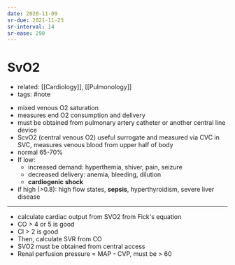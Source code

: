 ```yaml
---
date: 2020-11-09
sr-due: 2021-11-23
sr-interval: 14
sr-ease: 290
---
```


# SvO2

- related: [[Cardiology]], [[Pulmonology]]
- tags: #note

<!-- SvO2 use, high vs low -->

- mixed venous O2 saturation
- measures end O2 consumption and delivery
- must be obtained from pulmonary artery catheter or another central line device
- ScvO2 (central venous O2) useful surrogate and measured via CVC in SVC, measures venous blood from upper half of body
- normal 65-70%
- If low:
	- increased demand: hyperthemia, shiver, pain, seizure
	- decreased delivery: anemia, bleeding, dilution
	- **cardiogenic shock**
- if high (>0.8): high flow states, **sepsis**, hyperthyroidism, severe liver disease
---

- calculate cardiac output from SVO2 from Fick's equation
- CO > 4 or 5 is good
- CI > 2 is good
- Then, calculate SVR from CO
- SVO2 must be obtained from central access
- Renal perfusion pressure = MAP - CVP, must be > 60
